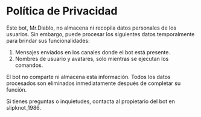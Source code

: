 # Política de Privacidad

Este bot, Mr.Diablo, no almacena ni recopila datos personales de los usuarios. Sin embargo, puede procesar los siguientes datos temporalmente para brindar sus funcionalidades:

1. Mensajes enviados en los canales donde el bot está presente.
2. Nombres de usuario y avatares, solo mientras se ejecutan los comandos.

El bot no comparte ni almacena esta información. Todos los datos procesados son eliminados inmediatamente después de completar su función.

Si tienes preguntas o inquietudes, contacta al propietario del bot en slipknot_1986.
